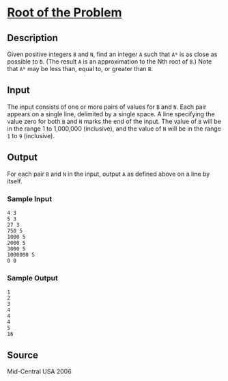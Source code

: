 # [Root of the Problem](http://poj.org/problem?id=3100)

## Description

Given positive integers `B` and `N`, find an integer `A` such that `Aᴺ` is as close as possible to `B`. (The result `A` is an approximation to the Nth root of `B`.) Note that `Aᴺ` may be less than, equal to, or greater than `B`.

## Input

The input consists of one or more pairs of values for `B` and `N`. Each pair appears on a single line, delimited by a single space. A line specifying the value zero for both `B` and `N` marks the end of the input. The value of `B` will be in the range 1 to 1,000,000 (inclusive), and the value of `N` will be in the range `1` to `9` (inclusive).

## Output

For each pair `B` and `N` in the input, output `A` as defined above on a line by itself.

### Sample Input
```
4 3
5 3
27 3
750 5
1000 5
2000 5
3000 5
1000000 5
0 0
```

### Sample Output
```
1
2
3
4
4
4
5
16
```

## Source

Mid-Central USA 2006
